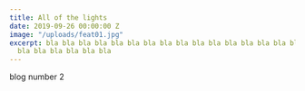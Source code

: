 ```yaml
---
title: All of the lights
date: 2019-09-26 00:00:00 Z
image: "/uploads/feat01.jpg"
excerpt: bla bla bla bla bla bla bla bla bla bla bla bla bla bla bla bla bla bla bla
  bla bla bla bla bla bla
---
```


blog number 2
